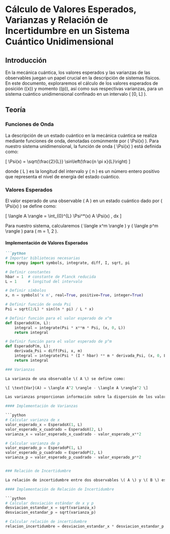# Cálculo de Valores Esperados, Varianzas y Relación de Incertidumbre en un Sistema Cuántico Unidimensional

## Introducción

En la mecánica cuántica, los valores esperados y las varianzas de las observables juegan un papel crucial en la descripción de sistemas físicos. En este documento, exploraremos el cálculo de los valores esperados de posición (\(x\)) y momento (\(p\)), así como sus respectivas varianzas, para un sistema cuántico unidimensional confinado en un intervalo \( [0, L] \).

## Teoría

### Funciones de Onda

La descripción de un estado cuántico en la mecánica cuántica se realiza mediante funciones de onda, denotadas comúnmente por \( \Psi(x) \). Para nuestro sistema unidimensional, la función de onda \( \Psi(x) \) está definida como:

\[ \Psi(x) = \sqrt{\frac{2}{L}} \sin\left(\frac{n \pi x}{L}\right) \]

donde \( L \) es la longitud del intervalo y \( n \) es un número entero positivo que representa el nivel de energía del estado cuántico.

### Valores Esperados

El valor esperado de una observable \( A \) en un estado cuántico dado por \( \Psi(x) \) se define como:

\[ \langle A \rangle = \int_{0}^{L} \Psi^*(x) A \Psi(x) \, dx \]

Para nuestro sistema, calcularemos \( \langle x^m \rangle \) y \( \langle p^m \rangle \) para \( m = 1, 2 \).

#### Implementación de Valores Esperados

```markdown
```python
# Importar bibliotecas necesarias
from sympy import symbols, integrate, diff, I, sqrt, pi

# Definir constantes
hbar = 1  # constante de Planck reducida
L = 1     # longitud del intervalo

# Definir símbolos
x, n = symbols('x n', real=True, positive=True, integer=True)

# Definir función de onda Psi
Psi = sqrt(2/L) * sin((n * pi) / L * x)

# Definir función para el valor esperado de x^m
def EsperadoX(m, L):
    integral = integrate(Psi * x**m * Psi, (x, 0, L))
    return integral

# Definir función para el valor esperado de p^m
def EsperadoP(m, L):
    derivada_Psi = diff(Psi, x, m)
    integral = integrate(Psi * (I * hbar) ** m * derivada_Psi, (x, 0, L))
    return integral

### Varianzas

La varianza de una observable \( A \) se define como:

\[ \text{Var}(A) = \langle A^2 \rangle - \langle A \rangle^2 \]

Las varianzas proporcionan información sobre la dispersión de los valores posibles alrededor del valor esperado de una observable.

#### Implementación de Varianzas

```python
# Calcular varianza de x
valor_esperado_x = EsperadoX(1, L)
valor_esperado_x_cuadrado = EsperadoX(2, L)
varianza_x = valor_esperado_x_cuadrado - valor_esperado_x**2

# Calcular varianza de p
valor_esperado_p = EsperadoP(1, L)
valor_esperado_p_cuadrado = EsperadoP(2, L)
varianza_p = valor_esperado_p_cuadrado - valor_esperado_p**2


### Relación de Incertidumbre

La relación de incertidumbre entre dos observables \( A \) y \( B \) está dada por \( \Delta A \Delta B \), donde \( \Delta A \) y \( \Delta B \) representan las desviaciones estándar de \( A \) y \( B \) respectivamente. Para nuestro sistema, calcularemos \( \Delta x \Delta p \) para investigar la relación entre la posición y el momento.

#### Implementación de Relación de Incertidumbre

```python
# Calcular desviación estándar de x y p
desviacion_estandar_x = sqrt(varianza_x)
desviacion_estandar_p = sqrt(varianza_p)

# Calcular relación de incertidumbre
relacion_incertidumbre = desviacion_estandar_x * desviacion_estandar_p
